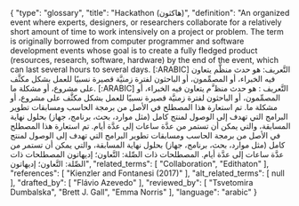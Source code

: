 {
    "type": "glossary",
    "title": "Hackathon (هاكثون)",
    "definition": "An organized event where experts, designers, or researchers collaborate for a relatively short amount of time to work intensively on a project or problem. The term is originally borrowed from computer programmer and software development events whose goal is to create a fully fledged product (resources, research, software, hardware) by the end of the event, which can last several hours to several days. [:ARABIC] التَّعريف: هو حدث منظَّم يتعاون فيه الخبراء، أو المصمِّمون، أو الباحثون لفترة زمنيَّة قصيرة نسبيًا للعمل بشكل مكثَّف على مشروع، أو مشكلة ما. [:ARABIC] التَّعريف : هو حدث منظ َّم يتعاون فيه الخبراء، أو المصمِّمون، أو الباحثون لفترة زمنيَّة قصيرة نسبيًا للعمل بشكل مكثَّف على مشروع، أو مشكلة ما. تم استعارة هذا المصطلح في الأصل من برمجة الحاسب ومسابقات تطوير البرامج التي تهدف إلى الوصول لمنتج كامل (مثل موارد، بحث، برنامج، جهاز) بحلول نهاية المسابقة، والتي يمكن أن تستمر من عدَّة ساعات إلى عدَّة أيام. تم استعارة هذا المصطلح في الأصل من برمجة الحاسب ومسابقات تطوير البرامج التي تهدف إلى الوصول لمنتج كامل (مثل موارد، بحث، برنامج، جهاز) بحلول نهاية المسابقة، والتي يمكن أن تستمر من عدَّة ساعات إلى عدَّة أيام. المصطلحات ذات الصِّلة: التَّعاون؛ إديهاتون المصطلحات ذات الصِّلة:  التَّعاون؛ إديهاتون",
    "related_terms": [
        "Collaboration",
        "Edithaton"
    ],
    "references": [
        "Kienzler and Fontanesi (2017)"
    ],
    "alt_related_terms": [
        null
    ],
    "drafted_by": [
        "Flávio Azevedo"
    ],
    "reviewed_by": [
        "Tsvetomira Dumbalska",
        "Brett J. Gall",
        "Emma Norris"
    ],
    "language": "arabic"
}
